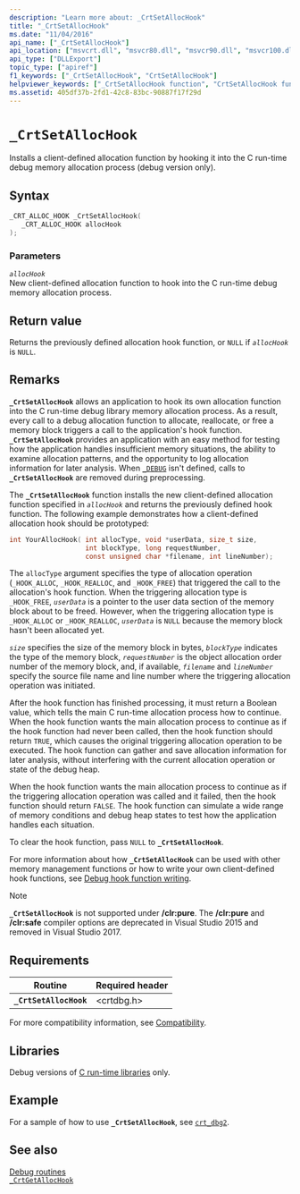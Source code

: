 ```yaml
---
description: "Learn more about: _CrtSetAllocHook"
title: "_CrtSetAllocHook"
ms.date: "11/04/2016"
api_name: ["_CrtSetAllocHook"]
api_location: ["msvcrt.dll", "msvcr80.dll", "msvcr90.dll", "msvcr100.dll", "msvcr100_clr0400.dll", "msvcr110.dll", "msvcr110_clr0400.dll", "msvcr120.dll", "msvcr120_clr0400.dll", "ucrtbase.dll"]
api_type: ["DLLExport"]
topic_type: ["apiref"]
f1_keywords: ["_CrtSetAllocHook", "CrtSetAllocHook"]
helpviewer_keywords: ["_CrtSetAllocHook function", "CrtSetAllocHook function"]
ms.assetid: 405df37b-2fd1-42c8-83bc-90887f17f29d
---
```

# `_CrtSetAllocHook`

Installs a client-defined allocation function by hooking it into the C run-time debug memory allocation process (debug version only).

## Syntax

```C
_CRT_ALLOC_HOOK _CrtSetAllocHook(
   _CRT_ALLOC_HOOK allocHook
);
```

### Parameters

*`allocHook`*\
New client-defined allocation function to hook into the C run-time debug memory allocation process.

## Return value

Returns the previously defined allocation hook function, or `NULL` if *`allocHook`* is `NULL`.

## Remarks

**`_CrtSetAllocHook`** allows an application to hook its own allocation function into the C run-time debug library memory allocation process. As a result, every call to a debug allocation function to allocate, reallocate, or free a memory block triggers a call to the application's hook function. **`_CrtSetAllocHook`** provides an application with an easy method for testing how the application handles insufficient memory situations, the ability to examine allocation patterns, and the opportunity to log allocation information for later analysis. When [`_DEBUG`](../debug.md) isn't defined, calls to **`_CrtSetAllocHook`** are removed during preprocessing.

The **`_CrtSetAllocHook`** function installs the new client-defined allocation function specified in *`allocHook`* and returns the previously defined hook function. The following example demonstrates how a client-defined allocation hook should be prototyped:

```C
int YourAllocHook( int allocType, void *userData, size_t size,
                   int blockType, long requestNumber,
                   const unsigned char *filename, int lineNumber);
```

The `allocType` argument specifies the type of allocation operation (`_HOOK_ALLOC`, `_HOOK_REALLOC`, and `_HOOK_FREE`) that triggered the call to the allocation's hook function. When the triggering allocation type is `_HOOK_FREE`, *`userData`* is a pointer to the user data section of the memory block about to be freed. However, when the triggering allocation type is `_HOOK_ALLOC` or `_HOOK_REALLOC`, *`userData`* is `NULL` because the memory block hasn't been allocated yet.

*`size`* specifies the size of the memory block in bytes, *`blockType`* indicates the type of the memory block, *`requestNumber`* is the object allocation order number of the memory block, and, if available, *`filename`* and *`lineNumber`* specify the source file name and line number where the triggering allocation operation was initiated.

After the hook function has finished processing, it must return a Boolean value, which tells the main C run-time allocation process how to continue. When the hook function wants the main allocation process to continue as if the hook function had never been called, then the hook function should return `TRUE`, which causes the original triggering allocation operation to be executed. The hook function can gather and save allocation information for later analysis, without interfering with the current allocation operation or state of the debug heap.

When the hook function wants the main allocation process to continue as if the triggering allocation operation was called and it failed, then the hook function should return `FALSE`. The hook function can simulate a wide range of memory conditions and debug heap states to test how the application handles each situation.

To clear the hook function, pass `NULL` to **`_CrtSetAllocHook`**.

For more information about how **`_CrtSetAllocHook`** can be used with other memory management functions or how to write your own client-defined hook functions, see [Debug hook function writing](../crt-debugging-techniques.md#debug-hook-function-writing).

> [!NOTE]
> **`_CrtSetAllocHook`** is not supported under **/clr:pure**. The **/clr:pure** and **/clr:safe** compiler options are deprecated in Visual Studio 2015 and removed in Visual Studio 2017.

## Requirements

| Routine | Required header |
|---|---|
| **`_CrtSetAllocHook`** | \<crtdbg.h> |

For more compatibility information, see [Compatibility](../compatibility.md).

## Libraries

Debug versions of [C run-time libraries](../crt-library-features.md) only.

## Example

For a sample of how to use **`_CrtSetAllocHook`**, see [`crt_dbg2`](https://github.com/Microsoft/VCSamples/tree/master/VC2010Samples/crt/crt_dbg2).

## See also

[Debug routines](../debug-routines.md)\
[`_CrtGetAllocHook`](crtgetallochook.md)
